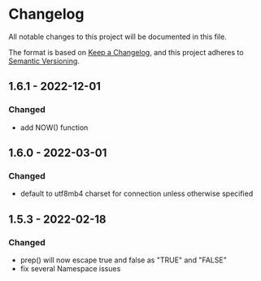 # Changelog
All notable changes to this project will be documented in this file.

The format is based on [Keep a Changelog](https://keepachangelog.com/en/1.0.0/),
and this project adheres to [Semantic Versioning](https://semver.org/spec/v2.0.0.html).

## 1.6.1 - 2022-12-01
### Changed
- add NOW() function

## 1.6.0 - 2022-03-01
### Changed
- default to utf8mb4 charset for connection unless otherwise specified

## 1.5.3 - 2022-02-18
### Changed
- prep() will now escape true and false as "TRUE" and "FALSE"
- fix several Namespace issues